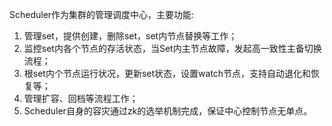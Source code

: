 Scheduler作为集群的管理调度中心，主要功能:
1. 管理set，提供创建，删除set，set内节点替换等工作；
2. 监控set内各个节点的存活状态，当Set内主节点故障，发起高一致性主备切换流程；
3. 根set内个节点运行状况，更新set状态，设置watch节点，支持自动退化和恢复等；
4. 管理扩容、回档等流程工作；
5. Scheduler自身的容灾通过zk的选举机制完成，保证中心控制节点无单点。
